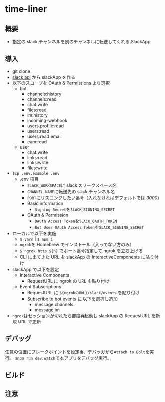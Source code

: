 # time-liner

## 概要

- 指定の slack チャンネルを別のチャンネルに転送してくれる SlackApp

## 導入

- git clone
- [slack api](https://api.slack.com/apps) から slackApp を作る
- 以下のスコープを OAuth & Permissions より選択
  - bot
    - channels:history
    - channels:read
    - chat:write
    - files:read
    - im:history
    - incoming-webhook
    - users.profile:read
    - users:read
    - users:read:email
    - eam:read
  - user
    - chat:write
    - links:read
    - links:write
    - files:write
- `$cp .env.example .env`
  - .env 項目
    - `SLACK_WORKSPACE`に slack のワークスペース名
    - `CHANNEL_NAME`に転送先の slack チャンネル名
    - `PORT`にリスニングしたい番号（入れなければデフォルトでは _3000_）
    - Basic information
      - `Signing Secret`を`SLACK_SIGNING_SECRET`
    - OAuth & Permission
      - `OAuth Access Token`を`SLACK_OAUTH_TOKEN`
      - `Bot User OAuth Access Token`を`SLACK_SIGNING_SECRET`
- ローカルで以下を実施
  - `$ yarn` | `$ npm i`
  - `ngrok`を Homebrew でインストール（入ってない方のみ）
  - `$ ngrok http ${n}` でポート番号指定して ngrok を立ち上げる
  - CLI に出てきた URL を slackApp の InteractiveComponents に貼り付け
- slackApp で以下を設定
  - Interactive Components
    - RequestURL に ngrok の URL を貼り付け
  - Event Subscriptions
    - RequestURL に `${ngrokのURL}/slack/events` を貼り付け
    - Subscribe to bot events に 以下を選択し追加
      - message.channels
      - message.im
- `ngrok`はセッションが切れたら都度再起動し slackApp の RequestURL を新規 URL で更新

## デバッグ

任意の位置にブレークポイントを設定後、デバッガから`Attach to Bolt`を実行。
`$npm run dev:watch`で本アプリをデバッグ実行。

## ビルド

## 注意
